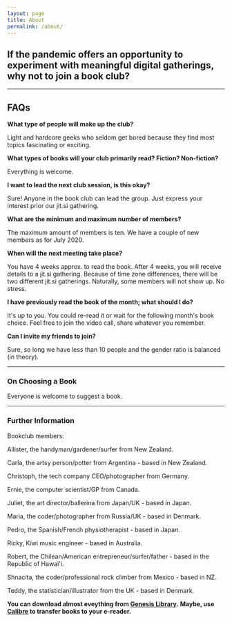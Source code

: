```yaml
---
layout: page
title: About
permalink: /about/
---
```


## If the pandemic offers an opportunity to experiment with meaningful digital gatherings, why not to join a book club?

---

## FAQs

**What type of people will make up the club?**

Light and hardcore geeks who seldom get bored because they find most topics fascinating or exciting.

**What types of books will your club primarily read? Fiction? Non-fiction?**

Everything is welcome.

**I want to lead the next club session, is this okay?**

Sure! Anyone in the book club can lead the group. Just express your interest prior our jit.si gathering.

**What are the minimum and maximum number of members?**

The maximum amount of members is ten. We have a couple of new members as for July 2020. 

**When will the next meeting take place?**

You have 4 weeks approx. to read the book. After 4 weeks, you will receive details to a jit.si gathering.
Because of time zone differences, there will be two different jit.si  gatherings.
Naturally, some members will not show up. No stress. 

**I have previously read the book of the month; what should I do?**

It's up to you. You could re-read it or wait for the following month's book choice. Feel free to join the video call, share whatever you remember.

**Can I invite my friends to join?**

Sure, so long we have less than 10 people and the gender ratio is balanced (in theory).


---

### On Choosing a Book

Everyone is welcome to suggest a book. 

---

### Further Information

Bookclub members:

Allister, the handyman/gardener/surfer from New Zealand.

Carla, the artsy person/potter from Argentina - based in New Zealand. 

Christoph, the tech company CEO/photographer from Germany.

Ernie, the computer scientist/GP from Canada.

Juliet, the art director/ballerina from Japan/UK - based in Japan.

Maria, the coder/photographer from Russia/UK - based in Denmark.

Pedro, the Spanish/French physiotherapist - based in Japan. 

Ricky, Kiwi music engineer - based in Australia.

Robert, the Chilean/American entrepreneur/surfer/father - based in the Republic of Hawai'i. 

Shnacita, the coder/professional rock climber from Mexico - based in NZ.

Teddy, the statistician/illustrator from the UK - based in Denmark. 

**You can download almost eveything from [Genesis Library](http://gen.lib.rus.ec/).**
**Maybe, use [Calibre](https://calibre-ebook.com/) to transfer books to your e-reader.**

